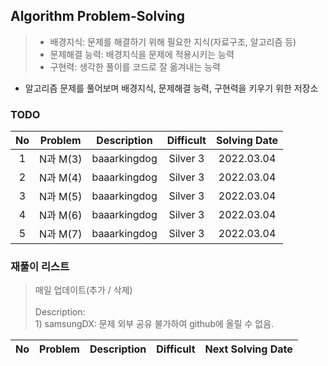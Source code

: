 ## Algorithm Problem-Solving
>- 배경지식: 문제를 해결하기 위해 필요한 지식(자료구조, 알고리즘 등)
>- 문제해결 능력: 배경지식을 문제에 적용시키는 능력
>- 구현력: 생각한 풀이를 코드로 잘 옮겨내는 능력

- 알고리즘 문제를 풀어보며 배경지식, 문제해결 능력, 구현력을 키우기 위한 저장소

### TODO
| No | Problem | Description | Difficult | Solving Date |
|:------:|:---------:|:---------:|:-----------:|:-----------:|
| 1 | N과 M(3) | baaarkingdog | Silver 3 | 2022.03.04 |
| 2 | N과 M(4) | baaarkingdog | Silver 3 | 2022.03.04 |
| 3 | N과 M(5) | baaarkingdog | Silver 3 | 2022.03.04 |
| 4 | N과 M(6) | baaarkingdog | Silver 3 | 2022.03.04 |
| 5 | N과 M(7) | baaarkingdog | Silver 3 | 2022.03.04 |

### 재풀이 리스트
>매일 업데이트(추가 / 삭제)
><br>
><br>Description: 
> <br>1) samsungDX: 문제 외부 공유 불가하여 github에 올릴 수 없음.

| No | Problem | Description | Difficult | Next Solving Date |
|:------:|:---------:|:---------:|:-----------:|:-----------:|
